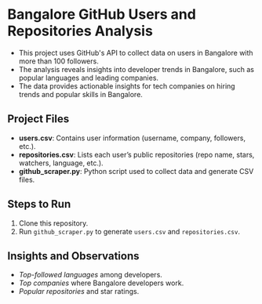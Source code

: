 # Bangalore GitHub Users and Repositories Analysis

- This project uses GitHub's API to collect data on users in Bangalore with more than 100 followers.
- The analysis reveals insights into developer trends in Bangalore, such as popular languages and leading companies.
- The data provides actionable insights for tech companies on hiring trends and popular skills in Bangalore.

## Project Files

- **users.csv**: Contains user information (username, company, followers, etc.).
- **repositories.csv**: Lists each user’s public repositories (repo name, stars, watchers, language, etc.).
- **github_scraper.py**: Python script used to collect data and generate CSV files.

## Steps to Run

1. Clone this repository.
2. Run `github_scraper.py` to generate `users.csv` and `repositories.csv`.

## Insights and Observations
- *Top-followed languages* among developers.
- *Top companies* where Bangalore developers work.
- *Popular repositories* and star ratings.
